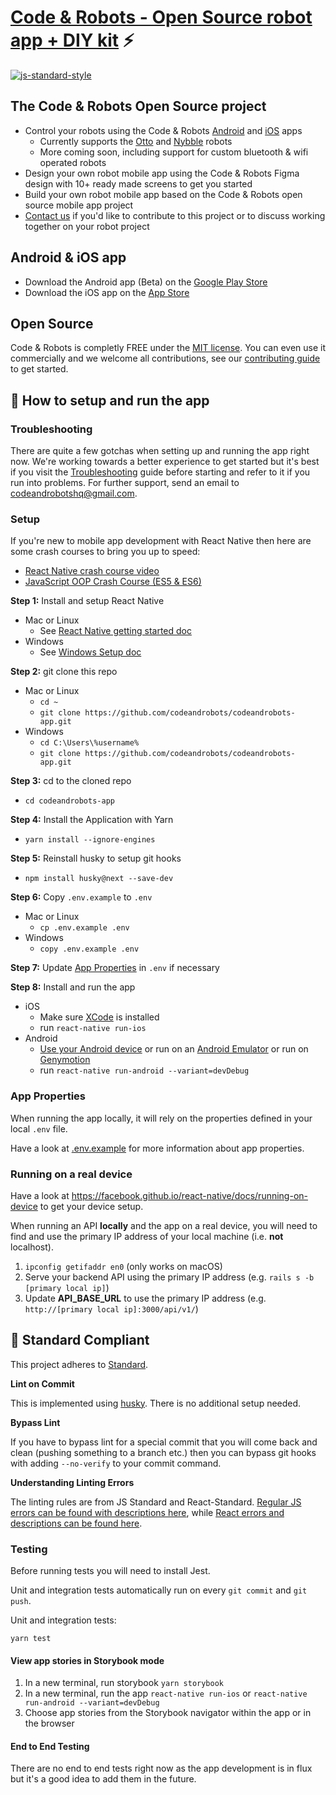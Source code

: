 # [Code & Robots - Open Source robot app + DIY kit](http://codeandrobots.com) ⚡
[![js-standard-style](https://img.shields.io/badge/code%20style-standard-brightgreen.svg?style=flat)](http://standardjs.com/)

## The Code & Robots Open Source project

- Control your robots using the Code & Robots [Android](https://play.google.com/store/apps/details?id=com.codeandrobots.beta&ah=fmxnGH-WXpRTFOPNCggRzlARIIk) and [iOS](https://itunes.apple.com/us/app/code-robots/id1462402633?mt=8) apps
   - Currently supports the [Otto](https://www.ottodiy.com) and [Nybble](https://www.indiegogo.com/projects/nybble-world-s-cutest-open-source-robotic-kitten) robots
   - More coming soon, including support for custom bluetooth & wifi operated robots
- Design your own robot mobile app using the Code & Robots Figma design with 10+ ready made screens to get you started
- Build your own robot mobile app based on the Code & Robots open source mobile app project
- [Contact us](mailto:codeandrobotshq@gmail.com) if you'd like to contribute to this project or to discuss working together on your robot project

## Android & iOS app

- Download the Android app (Beta) on the [Google Play Store](https://play.google.com/store/apps/details?id=com.codeandrobots.beta&ah=fmxnGH-WXpRTFOPNCggRzlARIIk)
- Download the iOS app on the [App Store](https://itunes.apple.com/us/app/code-robots/id1462402633?mt=8)

## Open Source

Code & Robots is completly FREE under the [MIT license](https://github.com/codeandrobots/codeandrobots/blob/master/LICENSE). You can even use it commercially and we welcome all contributions, see our [contributing guide](CONTRIBUTING.md) to get started.

## :rocket: How to setup and run the app

### Troubleshooting

There are quite a few gotchas when setting up and running the app right now. We're working towards a better experience to get started but it's best if you visit the [Troubleshooting](TROUBLESHOOTING.md) guide before starting and refer to it if you run into problems. For further support, send an email to [codeandrobotshq@gmail.com](mailto:codeandrobotshq@gmail.com).

### Setup

If you're new to mobile app development with React Native then here are some crash courses to bring you up to speed:
  * [React Native crash course video](https://www.youtube.com/watch?v=mkualZPRZCs)
  * [JavaScript OOP Crash Course (ES5 & ES6)](https://www.youtube.com/watch?v=vDJpGenyHaA)

**Step 1:** Install and setup React Native
  * Mac or Linux
    * See [React Native getting started doc](https://facebook.github.io/react-native/docs/getting-started)
  * Windows
    * See [Windows Setup doc](https://github.com/codeandrobots/codeandrobots-app/blob/master/SETUP_WINDOWS.md)

**Step 2:** git clone this repo
  * Mac or Linux
    * ```cd ~```
    * ```git clone https://github.com/codeandrobots/codeandrobots-app.git```
  * Windows
    * ```cd C:\Users\%username%```
    * ```git clone https://github.com/codeandrobots/codeandrobots-app.git```

**Step 3:** cd to the cloned repo
  * ```cd codeandrobots-app```

**Step 4:** Install the Application with Yarn
  * ```yarn install --ignore-engines```

**Step 5:** Reinstall husky to setup git hooks
  * ```npm install husky@next --save-dev```

**Step 6:** Copy `.env.example` to `.env`
  * Mac or Linux
    * ```cp .env.example .env```
  * Windows
    * ```copy .env.example .env```

**Step 7:** Update [App Properties](#app-properties) in ```.env``` if necessary

**Step 8:** Install and run the app
  * iOS
    * Make sure [XCode](https://developer.apple.com/xcode/) is installed
    * run `react-native run-ios`
  * Android
    * [Use your Android device](https://facebook.github.io/react-native/docs/running-on-device) or run on an [Android Emulator](https://medium.com/@Charles_Stover/create-a-react-native-app-on-an-android-emulator-1c0d94f288ae) or run on [Genymotion](https://www.genymotion.com)
    * run `react-native run-android --variant=devDebug`

### App Properties

When running the app locally, it will rely on the properties defined in your local `.env` file.

Have a look at [.env.example](https://github.com/codeandrobots/codeandrobots-kit/blob/master/app/.env.example) for more information about app properties.

### Running on a real device

Have a look at https://facebook.github.io/react-native/docs/running-on-device to get your device setup.

When running an API **locally** and the app on a real device, you will need to find and use the primary IP address of your local machine (i.e. **not** localhost).
1. `ipconfig getifaddr en0` (only works on macOS)
2. Serve your backend API using the primary IP address (e.g. `rails s -b [primary local ip]`)
3. Update **API_BASE_URL** to use the primary IP address (e.g. `http://[primary local ip]:3000/api/v1/`)

## :no_entry_sign: Standard Compliant

This project adheres to [Standard](https://github.com/standard/standard).

**Lint on Commit**

This is implemented using [husky](https://github.com/typicode/husky). There is no additional setup needed.

**Bypass Lint**

If you have to bypass lint for a special commit that you will come back and clean (pushing something to a branch etc.) then you can bypass git hooks with adding `--no-verify` to your commit command.

**Understanding Linting Errors**

The linting rules are from JS Standard and React-Standard. [Regular JS errors can be found with descriptions here](http://eslint.org/docs/rules/), while [React errors and descriptions can be found here](https://github.com/yannickcr/eslint-plugin-react).

### Testing

Before running tests you will need to install Jest.

Unit and integration tests automatically run on every ```git commit``` and ```git push```.

Unit and integration tests:
```
yarn test
```

#### View app stories in Storybook mode

1. In a new terminal, run storybook `yarn storybook`
2. In a new terminal, run the app `react-native run-ios` or `react-native run-android --variant=devDebug`
3. Choose app stories from the Storybook navigator within the app or in the browser

#### End to End Testing

There are no end to end tests right now as the app development is in flux but it's a good idea to add them in the future.
